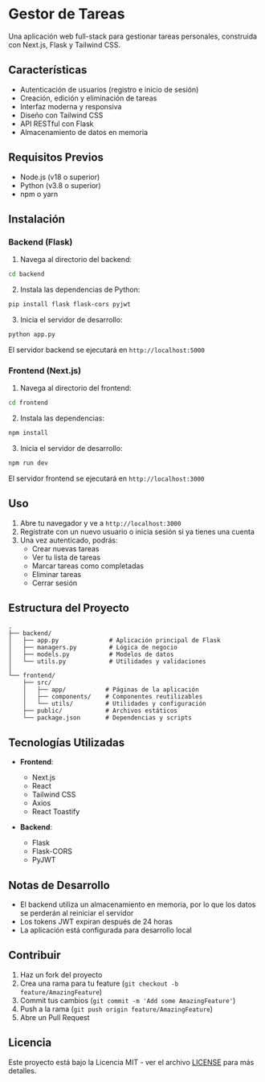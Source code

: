 # Gestor de Tareas

Una aplicación web full-stack para gestionar tareas personales, construida con Next.js, Flask y Tailwind CSS.

## Características

- Autenticación de usuarios (registro e inicio de sesión)
- Creación, edición y eliminación de tareas
- Interfaz moderna y responsiva
- Diseño con Tailwind CSS
- API RESTful con Flask
- Almacenamiento de datos en memoria

## Requisitos Previos

- Node.js (v18 o superior)
- Python (v3.8 o superior)
- npm o yarn

## Instalación

### Backend (Flask)

1. Navega al directorio del backend:
```bash
cd backend
```

2. Instala las dependencias de Python:
```bash
pip install flask flask-cors pyjwt
```

3. Inicia el servidor de desarrollo:
```bash
python app.py
```

El servidor backend se ejecutará en `http://localhost:5000`

### Frontend (Next.js)

1. Navega al directorio del frontend:
```bash
cd frontend
```

2. Instala las dependencias:
```bash
npm install
```

3. Inicia el servidor de desarrollo:
```bash
npm run dev
```

El servidor frontend se ejecutará en `http://localhost:3000`

## Uso

1. Abre tu navegador y ve a `http://localhost:3000`
2. Regístrate con un nuevo usuario o inicia sesión si ya tienes una cuenta
3. Una vez autenticado, podrás:
   - Crear nuevas tareas
   - Ver tu lista de tareas
   - Marcar tareas como completadas
   - Eliminar tareas
   - Cerrar sesión

## Estructura del Proyecto

```
.
├── backend/
│   ├── app.py              # Aplicación principal de Flask
│   ├── managers.py         # Lógica de negocio
│   ├── models.py           # Modelos de datos
│   └── utils.py            # Utilidades y validaciones
│
└── frontend/
    ├── src/
    │   ├── app/           # Páginas de la aplicación
    │   ├── components/    # Componentes reutilizables
    │   └── utils/         # Utilidades y configuración
    ├── public/            # Archivos estáticos
    └── package.json       # Dependencias y scripts
```

## Tecnologías Utilizadas

- **Frontend**:
  - Next.js
  - React
  - Tailwind CSS
  - Axios
  - React Toastify

- **Backend**:
  - Flask
  - Flask-CORS
  - PyJWT

## Notas de Desarrollo

- El backend utiliza un almacenamiento en memoria, por lo que los datos se perderán al reiniciar el servidor
- Los tokens JWT expiran después de 24 horas
- La aplicación está configurada para desarrollo local

## Contribuir

1. Haz un fork del proyecto
2. Crea una rama para tu feature (`git checkout -b feature/AmazingFeature`)
3. Commit tus cambios (`git commit -m 'Add some AmazingFeature'`)
4. Push a la rama (`git push origin feature/AmazingFeature`)
5. Abre un Pull Request

## Licencia

Este proyecto está bajo la Licencia MIT - ver el archivo [LICENSE](LICENSE) para más detalles. 
